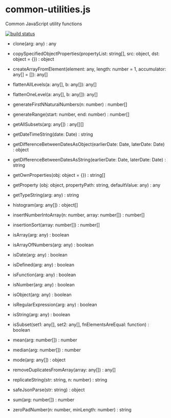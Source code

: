 # common-utilities.js
Common JavaScript utility functions

[![build status](https://secure.travis-ci.org/tom-weatherhead/common-utilities.js.svg)](https://travis-ci.org/tom-weatherhead/common-utilities.js)

- clone(arg: any) : any

- copySpecifiedObjectProperties(propertyList: string[], src: object, dst: object = {}) : object

- createArrayFromElement(element: any, length: number = 1, accumulator: any[] = []): any[]

- flattenAllLevels(a: any[], b: any[]): any[]

- flattenOneLevel(a: any[], b: any[]): any[]

- generateFirstNNaturalNumbers(n: number) : number[]

- generateRange(start: number, end: number) : number[]

- getAllSubsets(arg: any[]) : any[][]

- getDateTimeString(date: Date) : string

- getDifferenceBetweenDatesAsObject(earlierDate: Date, laterDate: Date) : object

- getDifferenceBetweenDatesAsString(earlierDate: Date, laterDate: Date) : string

- getOwnProperties(obj: object = {}) : string[]

- getProperty (obj: object, propertyPath: string, defaultValue: any) : any

- getTypeString(arg: any) : string

- histogram(arg: any[]) : object[]

- insertNumberIntoArray(n: number, array: number[]) : number[]

- insertionSort(array: number[]) : number[]

- isArray(arg: any) : boolean

- isArrayOfNumbers(arg: any) : boolean

- isDate(arg: any) : boolean

- isDefined(arg: any) : boolean

- isFunction(arg: any) : boolean

- isNumber(arg: any) : boolean

- isObject(arg: any) : boolean

- isRegularExpression(arg: any) : boolean

- isString(arg: any) : boolean

- isSubset(set1: any[], set2: any[], fnElementsAreEqual: function) : boolean

- mean(arg: number[]) : number

- median(arg: number[]) : number

- mode(arg: any[]) : object

- removeDuplicatesFromArray(array: any[]) : any[]

- replicateString(str: string, n: number) : string

- safeJsonParse(str: string) : object

- sum(arg: number[]) : number

- zeroPadNumber(n: number, minLength: number) : string
